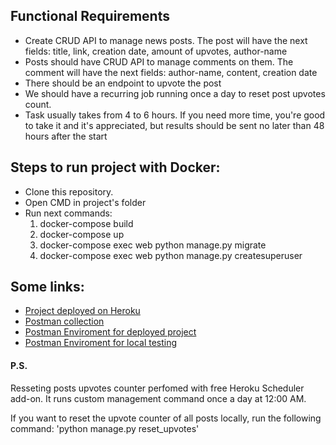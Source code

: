## **Functional Requirements**

- Create CRUD API to manage news posts. The post will have the next fields: title, link, creation date, amount of upvotes, author-name
- Posts should have CRUD API to manage comments on them. The comment will have the next fields: author-name, content, creation date
- There should be an endpoint to upvote the post
- We should have a recurring job running once a day to reset post upvotes count.
- Task usually takes from 4 to 6 hours. If you need more time, you're good to take it and it's appreciated, but results should be sent no later than 48 hours after the start

## **Steps to run project with Docker:**

- Clone this repository.
- Open CMD in project's folder
- Run next commands:
    1. docker-compose build
    2. docker-compose up
    3. docker-compose exec web python manage.py migrate
    4. docker-compose exec web python manage.py createsuperuser
## **Some links:**

- [Project deployed on Heroku](https://drfapitesttask.herokuapp.com/api/v1/posts/)
- [Postman collection](https://go.postman.co/workspace/My-Workspace~a6d0930c-7408-45c8-873a-9cf15863e4e6/collection/18640363-361f2004-bb00-4a84-acc3-6a49d65fb16c)
- [Postman Enviroment for deployed project](https://go.postman.co/workspace/My-Workspace~a6d0930c-7408-45c8-873a-9cf15863e4e6/environment/18640363-215c18d4-cb84-4e4e-9ad9-6092e486aab7)
- [Postman Enviroment for local testing](https://go.postman.co/workspace/My-Workspace~a6d0930c-7408-45c8-873a-9cf15863e4e6/environment/18640363-110c8fb3-7679-4c1a-a5b2-4d420267c317)

#### P.S.
Resseting posts upvotes counter perfomed with free Heroku Scheduler add-on. 
It runs custom management command once a day at 12:00 AM.

If you want to reset the upvote counter of all posts locally, run the following command:
'python manage.py reset_upvotes'
